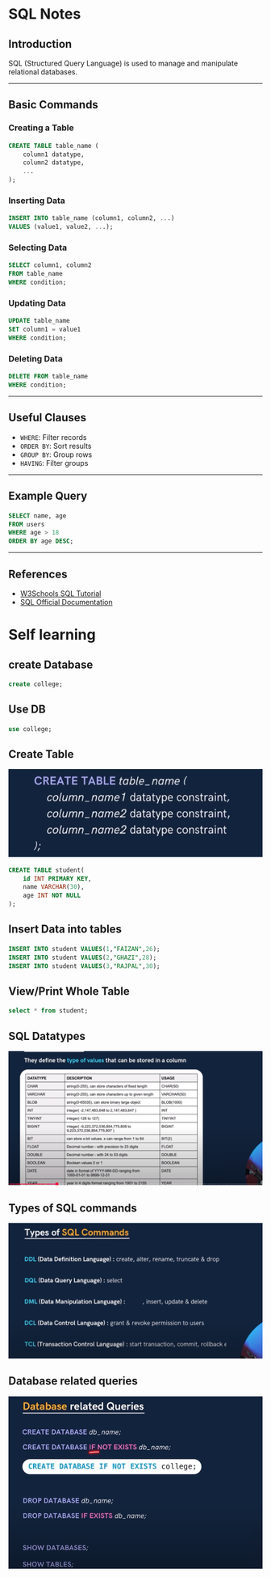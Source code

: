 # SQL Notes

## Introduction
SQL (Structured Query Language) is used to manage and manipulate relational databases.

---

## Basic Commands

### Creating a Table
```sql
CREATE TABLE table_name (
    column1 datatype,
    column2 datatype,
    ...
);
```

### Inserting Data
```sql
INSERT INTO table_name (column1, column2, ...)
VALUES (value1, value2, ...);
```

### Selecting Data
```sql
SELECT column1, column2
FROM table_name
WHERE condition;
```

### Updating Data
```sql
UPDATE table_name
SET column1 = value1
WHERE condition;
```

### Deleting Data
```sql
DELETE FROM table_name
WHERE condition;
```

---

## Useful Clauses

- `WHERE`: Filter records
- `ORDER BY`: Sort results
- `GROUP BY`: Group rows
- `HAVING`: Filter groups

---

## Example Query

```sql
SELECT name, age
FROM users
WHERE age > 18
ORDER BY age DESC;
```

---

## References

- [W3Schools SQL Tutorial](https://www.w3schools.com/sql/)
- [SQL Official Documentation](https://www.iso.org/standard/63555.html)

# Self learning

## create Database

```sql
create college;

```

## Use DB
```sql
use college;
```

## Create Table

![table](<Screenshot 2025-09-03 125159.png>)

```sql
CREATE TABLE student(
    id INT PRIMARY KEY,
    name VARCHAR(30),
    age INT NOT NULL
);

```
## Insert Data into tables

```sql
INSERT INTO student VALUES(1,"FAIZAN",26);
INSERT INTO student VALUES(2,"GHAZI",28);
INSERT INTO student VALUES(3,"RAJPAL",30);


```

## View/Print Whole Table

```sql
select * from student;
```

## SQL Datatypes

![datatypes](<Screenshot 2025-09-03 130441.png>)

## Types of SQL commands

![SQL Commands](<Screenshot 2025-09-03 130934.png>)

## Database related queries

![Database related queries](<Screenshot 2025-09-03 131257.png>)